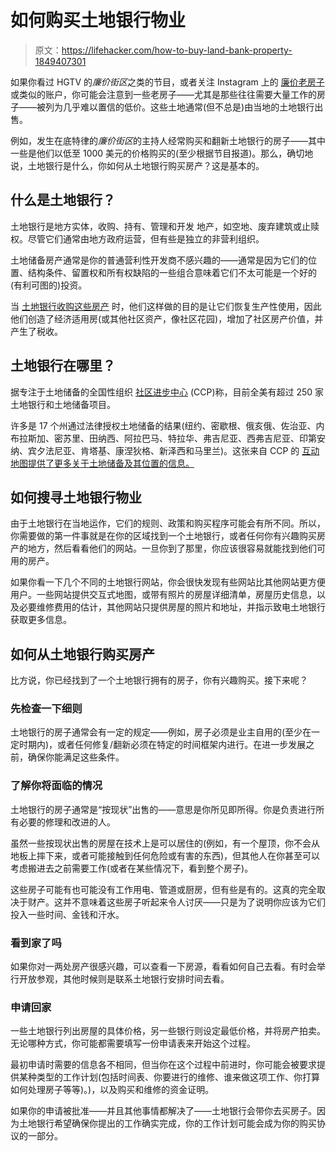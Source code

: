 # 如何购买土地银行物业

> 原文：<https://lifehacker.com/how-to-buy-land-bank-property-1849407301>

如果你看过 HGTV 的*廉价街区*之类的节目，或者关注 Instagram 上的 [廉价老房子](https://www.instagram.com/cheapoldhouses/?hl=en) 或类似的账户，你可能会注意到一些老房子——尤其是那些往往需要大量工作的房子——被列为几乎难以置信的低价。这些土地通常(但不总是)由当地的土地银行出售。



例如，发生在底特律的*廉价街区*的主持人经常购买和翻新土地银行的房子——其中一些是他们以低至 1000 美元的价格购买的(至少根据节目报道)。那么，确切地说，土地银行是什么，你如何从土地银行购买房产？这是基本的。

## 什么是土地银行？

土地银行是地方实体，收购、持有、管理和开发 地产，如空地、废弃建筑或止赎权。尽管它们通常由地方政府运营，但有些是独立的非营利组织。

土地储备房产通常是你的普通营利性开发商不感兴趣的——通常是因为它们的位置、结构条件、留置权和所有权缺陷的一些组合意味着它们不太可能是一个好的(有利可图的)投资。

当 [土地银行收购这些房产](https://www.habitat.org/costofhome/why-they-matter-land-banks) 时，他们这样做的目的是让它们恢复生产性使用，因此他们创造了经济适用房(或其他社区资产，像社区花园)，增加了社区房产价值，并产生了税收。

## 土地银行在哪里？

据专注于土地储备的全国性组织 [社区进步中心](https://communityprogress.org/resources/land-banks/national-land-bank-map/) (CCP)称，目前全美有超过 250 家土地银行和土地储备项目。

许多是 17 个州通过法律授权土地储备的结果(纽约、密歇根、俄亥俄、佐治亚、内布拉斯加、密苏里、田纳西、阿拉巴马、特拉华、弗吉尼亚、西弗吉尼亚、印第安纳、宾夕法尼亚、肯塔基、康涅狄格、新泽西和马里兰)。这张来自 CCP 的 [互动地图提供了更多关于土地储备及其位置的信息。](https://communityprogress.org/resources/land-banks/national-land-bank-map/)

## 如何搜寻土地银行物业

由于土地银行在当地运作，它们的规则、政策和购买程序可能会有所不同。所以，你需要做的第一件事就是在你的区域找到一个土地银行，或者任何你有兴趣购买房产的地方，然后看看他们的网站。一旦你到了那里，你应该很容易就能找到他们可用的房产。

如果你看一下几个不同的土地银行网站，你会很快发现有些网站比其他网站更方便用户。一些网站提供交互式地图，或带有照片的房屋详细清单，房屋历史信息，以及必要维修费用的估计，其他网站只提供房屋的照片和地址，并指示致电土地银行获取更多信息。

## **如何从土地银行购买房产**

比方说，你已经找到了一个土地银行拥有的房子，你有兴趣购买。接下来呢？

### 先检查一下细则

土地银行的房子通常会有一定的规定——例如，房子必须是业主自用的(至少在一定时期内)，或者任何修复/翻新必须在特定的时间框架内进行。在进一步发展之前，确保你能满足这些条件。

### 了解你将面临的情况

土地银行的房子通常是“按现状”出售的——意思是你所见即所得。你是负责进行所有必要的修理和改进的人。

虽然一些按现状出售的房屋在技术上是可以居住的(例如，有一个屋顶，你不会从地板上摔下来，或者可能接触到任何危险或有害的东西)，但其他人在你甚至可以考虑搬进去之前需要工作(或者在某些情况下，看到整个房子)。

这些房子可能有也可能没有工作用电、管道或厨房，但有些是有的。这真的完全取决于财产。这并不意味着这些房子听起来令人讨厌——只是为了说明你应该为它们投入一些时间、金钱和汗水。

### 看到家了吗

如果你对一两处房产很感兴趣，可以查看一下房源，看看如何自己去看。有时会举行开放参观，其他时候则是联系土地银行安排时间去看。

### 申请回家

一些土地银行列出房屋的具体价格，另一些银行则设定最低价格，并将房产拍卖。无论哪种方式，你可能都需要填写一份申请表来开始这个过程。

最初申请时需要的信息各不相同，但当你在这个过程中前进时，你可能会被要求提供某种类型的工作计划(包括时间表、你要进行的维修、谁来做这项工作、你打算如何处理房子等等)。)，以及购买和维修的资金证明。

如果你的申请被批准——并且其他事情都解决了——土地银行会带你去买房子。因为土地银行希望确保你提出的工作确实完成，你的工作计划可能会成为你的购买协议的一部分。